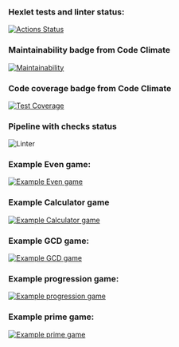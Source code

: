 ### Hexlet tests and linter status:
[![Actions Status](https://github.com/v-aksenov/java-project-lvl1/workflows/hexlet-check/badge.svg)](https://github.com/v-aksenov/java-project-lvl1/actions)
### Maintainability badge from Code Climate
[![Maintainability](https://api.codeclimate.com/v1/badges/22bb89a48f861b6de239/maintainability)](https://codeclimate.com/github/v-aksenov/java-project-lvl1/maintainability)
### Code coverage  badge from Code Climate
[![Test Coverage](https://api.codeclimate.com/v1/badges/22bb89a48f861b6de239/test_coverage)](https://codeclimate.com/github/v-aksenov/java-project-lvl1/test_coverage)
### Pipeline with checks status
![Linter](https://github.com/v-aksenov/java-project-lvl1/actions/workflows/java-ci.yml/badge.svg)

### Example Even game:
[![Example Even game](https://asciinema.org/a/kfufgXhCcZkaF8DaD2ansjt30.svg)](https://asciinema.org/a/kfufgXhCcZkaF8DaD2ansjt30)
### Example Calculator game
[![Example Calculator game](https://asciinema.org/a/NgypRm2hLA5esbAQdksGhD4Bf.svg)](https://asciinema.org/a/NgypRm2hLA5esbAQdksGhD4Bf)
### Example GCD game:
[![Example GCD game](https://asciinema.org/a/AaesadDEh0AyTpLRNhOzWOg8l.svg)](https://asciinema.org/a/AaesadDEh0AyTpLRNhOzWOg8l)
### Example progression game:
[![Example progression game](https://asciinema.org/a/CUVr8komrCx2Li5rbFIO2gKNv.svg)](https://asciinema.org/a/CUVr8komrCx2Li5rbFIO2gKNv)
### Example prime game:
[![Example prime game](https://asciinema.org/a/FkwnUXmBKqdiEtdeXnSXSamsi.svg)](https://asciinema.org/a/FkwnUXmBKqdiEtdeXnSXSamsi)
